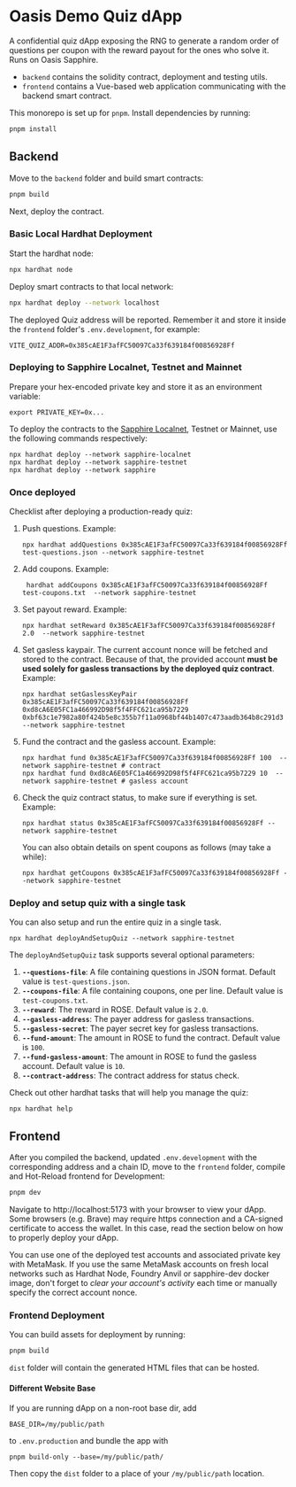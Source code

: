 # Oasis Demo Quiz dApp

A confidential quiz dApp exposing the RNG to generate a random order of
questions per coupon with the reward payout for the ones who solve it.
Runs on Oasis Sapphire.

- `backend` contains the solidity contract, deployment and testing utils.
- `frontend` contains a Vue-based web application communicating with the
  backend smart contract.

This monorepo is set up for `pnpm`. Install dependencies by running:

```sh
pnpm install
```

## Backend

Move to the `backend` folder and build smart contracts:

```sh
pnpm build
```

Next, deploy the contract.

### Basic Local Hardhat Deployment

Start the hardhat node:

```sh
npx hardhat node
```

Deploy smart contracts to that local network:

```sh
npx hardhat deploy --network localhost
```

The deployed Quiz address will be reported. Remember it and store it
inside the `frontend` folder's `.env.development`, for example:

```
VITE_QUIZ_ADDR=0x385cAE1F3afFC50097Ca33f639184f00856928Ff
```

### Deploying to Sapphire Localnet, Testnet and Mainnet

Prepare your hex-encoded private key and store it as an environment variable:

```shell
export PRIVATE_KEY=0x...
```

To deploy the contracts to the [Sapphire Localnet], Testnet or Mainnet, use the
following commands respectively:

```shell
npx hardhat deploy --network sapphire-localnet
npx hardhat deploy --network sapphire-testnet
npx hardhat deploy --network sapphire
```

[Sapphire Localnet]: https://github.com/oasisprotocol/oasis-web3-gateway/pkgs/container/sapphire-dev

### Once deployed

Checklist after deploying a production-ready quiz:

1. Push questions. Example:

   ```shell
   npx hardhat addQuestions 0x385cAE1F3afFC50097Ca33f639184f00856928Ff test-questions.json --network sapphire-testnet
   ```

2. Add coupons. Example:

   ```shell
    hardhat addCoupons 0x385cAE1F3afFC50097Ca33f639184f00856928Ff test-coupons.txt  --network sapphire-testnet
   ```

3. Set payout reward. Example:

   ```shell
   npx hardhat setReward 0x385cAE1F3afFC50097Ca33f639184f00856928Ff 2.0  --network sapphire-testnet
   ```

4. Set gasless kaypair. The current account nonce will be fetched and stored to
   the contract. Because of that, the provided account **must be used solely for
   gasless transactions by the deployed quiz contract**. Example:

   ```shell
   npx hardhat setGaslessKeyPair 0x385cAE1F3afFC50097Ca33f639184f00856928Ff 0xd8cA6E05FC1a466992D98f5f4FFC621ca95b7229 0xbf63c1e7982a80f424b5e8c355b7f11a0968bf44b1407c473aadb364b8c291d3  --network sapphire-testnet
   ```

5. Fund the contract and the gasless account. Example:
   
   ```shell
   npx hardhat fund 0x385cAE1F3afFC50097Ca33f639184f00856928Ff 100  --network sapphire-testnet # contract
   npx hardhat fund 0xd8cA6E05FC1a466992D98f5f4FFC621ca95b7229 10  --network sapphire-testnet # gasless account
   ```

6. Check the quiz contract status, to make sure if everything is set. Example:

   ```shell
   npx hardhat status 0x385cAE1F3afFC50097Ca33f639184f00856928Ff --network sapphire-testnet
   ```
   
   You can also obtain details on spent coupons as follows (may take a while):

   ```shell
   npx hardhat getCoupons 0x385cAE1F3afFC50097Ca33f639184f00856928Ff --network sapphire-testnet
   ```

### Deploy and setup quiz with a single task

You can also setup and run the entire quiz in a single task.

```shell
npx hardhat deployAndSetupQuiz --network sapphire-testnet
```   

The `deployAndSetupQuiz` task supports several optional parameters:

1. **`--questions-file`**: A file containing questions in JSON format. Default value is `test-questions.json`.
2. **`--coupons-file`**: A file containing coupons, one per line. Default value is `test-coupons.txt`.
3. **`--reward`**: The reward in ROSE. Default value is `2.0`.
4. **`--gasless-address`**: The payer address for gasless transactions.
5. **`--gasless-secret`**: The payer secret key for gasless transactions.
6. **`--fund-amount`**: The amount in ROSE to fund the contract. Default value is `100`.
7. **`--fund-gasless-amount`**: The amount in ROSE to fund the gasless account. Default value is `10`.
8. **`--contract-address`**: The contract address for status check.
   

Check out other hardhat tasks that will help you manage the quiz:

```shell
npx hardhat help
```

## Frontend

After you compiled the backend, updated `.env.development` with the
corresponding address and a chain ID, move to the `frontend` folder, compile
and Hot-Reload frontend for Development:

```sh
pnpm dev
```

Navigate to http://localhost:5173 with your browser to view your dApp. Some
browsers (e.g. Brave) may require https connection and a CA-signed certificate
to access the wallet. In this case, read the section below on how to properly
deploy your dApp.

You can use one of the deployed test accounts and associated private key with
MetaMask. If you use the same MetaMask accounts on fresh local networks such as
Hardhat Node, Foundry Anvil or sapphire-dev docker image, don't forget to
*clear your account's activity* each time or manually specify the correct
account nonce.

### Frontend Deployment

You can build assets for deployment by running:

```sh
pnpm build
```

`dist` folder will contain the generated HTML files that can be hosted.

#### Different Website Base

If you are running dApp on a non-root base dir, add

```
BASE_DIR=/my/public/path
```

to `.env.production` and bundle the app with

```
pnpm build-only --base=/my/public/path/
```

Then copy the `dist` folder to a place of your `/my/public/path` location.
